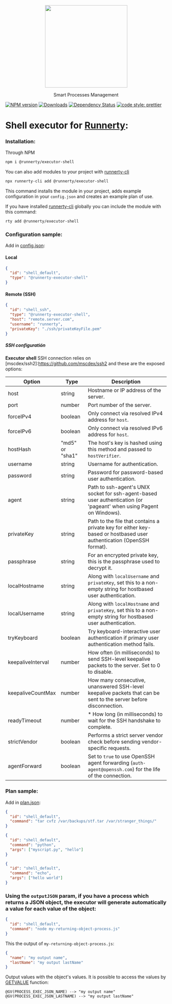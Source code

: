 <p align="center">
  <a href="http://runnerty.io">
    <img height="257" src="https://runnerty.io/assets/header/logo-stroked.png">
  </a>
  <p align="center">Smart Processes Management</p>
</p>

[![NPM version][npm-image]][npm-url] [![Downloads][downloads-image]][npm-url] [![Dependency Status][david-badge]][david-badge-url]
<a href="#badge">
<img alt="code style: prettier" src="https://img.shields.io/badge/code_style-prettier-ff69b4.svg">
</a>

# Shell executor for [Runnerty]:

### Installation:

Through NPM

```bash
npm i @runnerty/executor-shell
```

You can also add modules to your project with [runnerty-cli]

```bash
npx runnerty-cli add @runnerty/executor-shell
```

This command installs the module in your project, adds example configuration in your `config.json` and creates an example plan of use.

If you have installed [runnerty-cli] globally you can include the module with this command:

```bash
rty add @runnerty/executor-shell
```

### Configuration sample:

Add in [config.json]:

#### Local

```json
{
  "id": "shell_default",
  "type": "@runnerty-executor-shell"
}
```

#### Remote (SSH)

```json
{
  "id": "shell_ssh",
  "type": "@runnerty-executor-shell",
  "host": "remote.server.com",
  "username": "runnerty",
  "privateKey": "./ssh/privateKeyFile.pem"
}
```

##### SSH configuratión

**Executor shell** SSH connection relies on [mscdex/ssh2]:https://github.com/mscdex/ssh2 and these are the exposed options:

| Option            | Type            | Description                                                                                                          |
| ----------------- | --------------- | -------------------------------------------------------------------------------------------------------------------- |
| host              | string          | Hostname or IP address of the server.                                                                                |
| port              | number          | Port number of the server.                                                                                           |
| forceIPv4         | boolean         | Only connect via resolved IPv4 address for `host`.                                                                   |
| forceIPv6         | boolean         | Only connect via resolved IPv6 address for `host`.                                                                   |
| hostHash          | "md5" or "sha1" | The host's key is hashed using this method and passed to `hostVerifier`.                                             |
| username          | string          | Username for authentication.                                                                                         |
| password          | string          | Password for password-based user authentication.                                                                     |
| agent             | string          | Path to ssh-agent's UNIX socket for ssh-agent-based user authentication (or 'pageant' when using Pagent on Windows). |
| privateKey        | string          | Path to the file that contains a private key for either key-based or hostbased user authentication (OpenSSH format). |
| passphrase        | string          | For an encrypted private key, this is the passphrase used to decrypt it.                                             |
| localHostname     | string          | Along with `localUsername` and `privateKey`, set this to a non-empty string for hostbased user authentication.       |
| localUsername     | string          | Along with `localHostname` and `privateKey`, set this to a non-empty string for hostbased user authentication.       |
| tryKeyboard       | boolean         | Try keyboard-interactive user authentication if primary user authentication method fails.                            |
| keepaliveInterval | number          | How often (in milliseconds) to send SSH-level keepalive packets to the server. Set to 0 to disable.                  |
| keepaliveCountMax | number          | How many consecutive, unanswered SSH-level keepalive packets that can be sent to the server before disconnection.    |
| readyTimeout      | number          | \* How long (in milliseconds) to wait for the SSH handshake to complete.                                             |
| strictVendor      | boolean         | Performs a strict server vendor check before sending vendor-specific requests.                                       |
| agentForward      | boolean         | Set to `true` to use OpenSSH agent forwarding (`auth-agent@openssh.com`) for the life of the connection.             |

### Plan sample:

Add in [plan.json]:

```json
{
  "id": "shell_default",
  "command": "tar cvfz /var/backups/stf.tar /var/stranger_things/"
}
```

```json
{
  "id": "shell_default",
  "command": "python",
  "args": ["myscript.py", "hello"]
}
```

```json
{
  "id": "shell_default",
  "command": "echo",
  "args": ["hello world"]
}
```

### Using the `outputJSON` param, if you have a process which returns a JSON object, the executor will generate automatically a value for each value of the object:

```json
{
  "id": "shell_default",
  "command": "node my-returning-object-process.js"
}
```

This the output of `my-returning-object-process.js`:

```json
{
  "name": "my output name",
  "lastName": "my output lastName"
}
```

Output values with the object's values.
It is possible to access the values by [GETVALUE] function:

```
@GV(PROCESS_EXEC_JSON_NAME) --> "my output name"
@GV(PROCESS_EXEC_JSON_LASTNAME) --> "my output lastName"
```

[runnerty]: http://www.runnerty.io
[downloads-image]: https://img.shields.io/npm/dm/@runnerty/executor-shell.svg
[npm-url]: https://www.npmjs.com/package/@runnerty/executor-shell
[npm-image]: https://img.shields.io/npm/v/@runnerty/executor-shell.svg
[david-badge]: https://david-dm.org/runnerty/executor-shell.svg
[david-badge-url]: https://david-dm.org/runnerty/executor-shell
[getvalue]: http://docs.runnerty.io/functions/
[config.json]: http://docs.runnerty.io/config/
[plan.json]: http://docs.runnerty.io/plan/
[runnerty-cli]: https://www.npmjs.com/package/runnerty-cli
